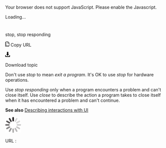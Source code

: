 Your browser does not support JavaScript. Please enable the Javascript.

Loading...

# 

stop, stop responding

![Copy URL](stop-stop-responding_files/Copy.png)
Copy URL

![Download](stop-stop-responding_files/Download.png)

Download topic

Don't use *stop* to mean *exit a program*. It's OK to use *stop* for hardware operations.

Use *stop responding* only when a program encounters a problem and can't close itself. Use *close* to describe the action a program takes to close itself when it has encountered a problem and can't continue. 

**See also** [Describing interactions with UI](https://worldready.cloudapp.net/Styleguide/Read?id=2700&topicid=26472)

![In progress](stop-stop-responding_files/activity-large.gif)

URL :
